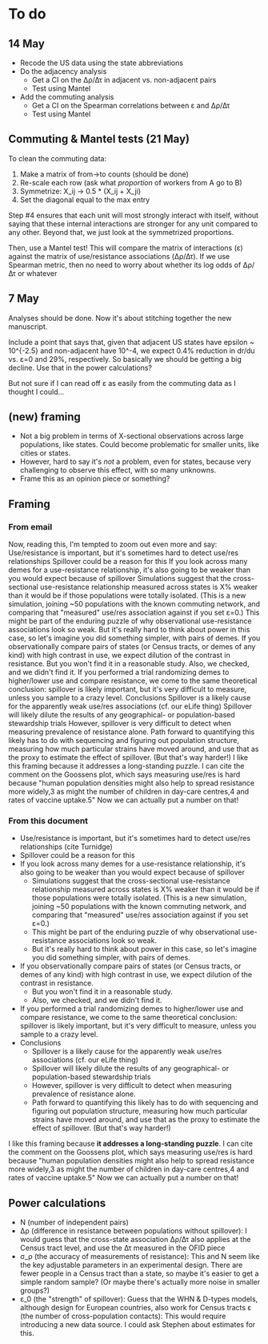 # To do

## 14 May

- Recode the US data using the state abbreviations
- Do the adjacency analysis
    - Get a CI on the Δρ/Δτ in adjacent vs. non-adjacent pairs
    - Test using Mantel
- Add the commuting analysis
    - Get a CI on the Spearman correlations between ε and Δρ/Δτ
    - Test using Mantel

## Commuting & Mantel tests (21 May)

To clean the commuting data:

1. Make a matrix of from->to counts (should be done)
2. Re-scale each row (ask what *proportion* of workers from A go to B)
3. Symmetrize: X_ij -> 0.5 * (X_ij + X_ji)
4. Set the diagonal equal to the max entry

Step #4 ensures that each unit will most strongly interact with itself, without
saying that these internal interactions are stronger for any unit compared to
any other. Beyond that, we just look at the symmetrized proportions.

Then, use a Mantel test! This will compare the matrix of interactions (ε)
against the matrix of use/resistance associations (Δρ/Δτ). If we use Spearman
metric, then no need to worry about whether its log odds of Δρ/Δτ or whatever

## 7 May

Analyses should be done. Now it's about stitching together the new manuscript.

Include a point that says that, given that adjacent US states have epsilon ~
10^{-2.5} and non-adjacent have 10^-4, we expect 0.4% reduction in dr/du vs.
ε=0 and 29%, respectively. So basically we should be getting a big decline. Use
that in the power calculations?

But not sure if I can read off ε as easily from the commuting data as I thought I could...

## (new) framing

- Not a big problem in terms of X-sectional observations across large populations, like states. Could become problematic for smaller units, like cities or states.
- However, hard to say it's *not* a problem, even for states, because very challenging to observe this effect, with so many unknowns.
- Frame this as an opinion piece or something?

## Framing

### From email

Now, reading this, I'm tempted to zoom out even more and say:
Use/resistance is important, but it's sometimes hard to detect use/res relationships
Spillover could be a reason for this
If you look across many demes for a use-resistance relationship, it's also going to be weaker than you would expect because of spillover
Simulations suggest that the cross-sectional use-resistance relationship measured across states is X% weaker than it would be if those populations were totally isolated. (This is a new simulation, joining ~50 populations with the known commuting network, and comparing that "measured" use/res association against if you set ε=0.)
This might be part of the enduring puzzle of why observational use-resistance associations look so weak.
But it's really hard to think about power in this case, so let's imagine you did something simpler, with pairs of demes.
If you observationally compare pairs of states (or Census tracts, or demes of any kind) with high contrast in use, we expect dilution of the contrast in resistance.
But you won't find it in a reasonable study.
Also, we checked, and we didn't find it.
If you performed a trial randomizing demes to higher/lower use and compare resistance, we come to the same theoretical conclusion: spillover is likely important, but it's very difficult to measure, unless you sample to a crazy level.
Conclusions
Spillover is a likely cause for the apparently weak use/res associations (cf. our eLife thing)
Spillover will likely dilute the results of any geographical- or population-based stewardship trials
However, spillover is very difficult to detect when measuring prevalence of resistance alone.
Path forward to quantifying this likely has to do with sequencing and figuring out population structure, measuring how much particular strains have moved around, and use that as the proxy to estimate the effect of spillover. (But that's way harder!)
I like this framing because it addresses a long-standing puzzle. I can cite the comment on the Goossens plot, which says measuring use/res is hard because "human population densities might also help to spread resistance more widely,3 as might the number of children in day-care centres,4 and rates of vaccine uptake.5" Now we can actually put a number on that!

### From this document

- Use/resistance is important, but it's sometimes hard to detect use/res relationships (cite Turnidge)
- Spillover could be a reason for this
- If you look across many demes for a use-resistance relationship, it's also going to be weaker than you would expect because of spillover
    - Simulations suggest that the cross-sectional use-resistance relationship measured across states is X% weaker than it would be if those populations were totally isolated. (This is a new simulation, joining ~50 populations with the known commuting network, and comparing that "measured" use/res association against if you set ε=0.)
    - This might be part of the enduring puzzle of why observational use-resistance associations look so weak.
    - But it's really hard to think about power in this case, so let's imagine you did something simpler, with pairs of demes.
- If you observationally compare pairs of states (or Census tracts, or demes of any kind) with high contrast in use, we expect dilution of the contrast in resistance.
    - But you won't find it in a reasonable study.
    - Also, we checked, and we didn't find it.
- If you performed a trial randomizing demes to higher/lower use and compare resistance, we come to the same theoretical conclusion: spillover is likely important, but it's very difficult to measure, unless you sample to a crazy level.
- Conclusions
    - Spillover is a likely cause for the apparently weak use/res associations (cf. our eLife thing)
    - Spillover will likely dilute the results of any geographical- or population-based stewardship trials
    - However, spillover is very difficult to detect when measuring prevalence of resistance alone.
    - Path forward to quantifying this likely has to do with sequencing and figuring out population structure, measuring how much particular strains have moved around, and use that as the proxy to estimate the effect of spillover. (But that's way harder!)

I like this framing because **it addresses a long-standing puzzle**. I can cite
the comment on the Goossens plot, which says measuring use/res is hard because
"human population densities might also help to spread resistance more widely,3
as might the number of children in day-care centres,4 and rates of vaccine
uptake.5" Now we can actually put a number on that!

## Power calculations

- N (number of independent pairs)
- Δρ (difference in resistance between populations without spillover): I would guess that the cross-state association Δρ/Δτ also applies at the Census tract level, and use the Δτ measured in the OFID piece
- σ_ρ (the accuracy of measurements of resistance): This and N seem like the key adjustable parameters in an experimental design. There are fewer people in a Census tract than a state, so maybe it's easier to get a simple random sample? (Or maybe there's actually more noise in smaller groups?)
- ε_0 (the "strength" of spillover): Guess that the WHN & D-types models, although design for European countries, also work for Census tracts
ε (the number of cross-population contacts): This would require introducing a new data source. I could ask Stephen about estimates for this.
